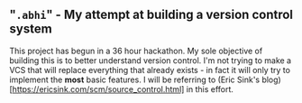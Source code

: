 ## "```.abhi```" - My attempt at building a version control system

This project has begun in a 36 hour hackathon. My sole objective of building this is to better understand version control. I'm not trying to make a VCS that will replace everything that already exists - in fact it will only try to implement the **most** basic features. I will be referring to (Eric Sink's blog)[https://ericsink.com/scm/source_control.html] in this effort.